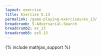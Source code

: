 ```yaml
---
layout: exercise
title: Exercise 5.13
permalink: /game-playing-exercises/ex_13/
breadcrumb: 5-Adversarial-Search
breadcrumb2: ex_13
breadcrumb5: ex5.13
---
```


{% include mathjax_support %}

